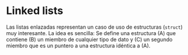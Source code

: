 # Linked lists

Las listas enlazadas representan un caso de uso de estructuras (`struct`) muy interesante. 
La idea es sencilla:
Se define una estructura (A) que contiene (B) un miembro de cualquier tipo de dato y (C) un segundo miembro que es un puntero a una estructura idéntica a (A).
